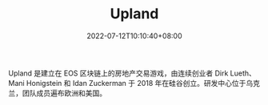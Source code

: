 ﻿---
weight: 
title: "Upland"
description: "Upland 是建立在 EOS 区块链上的房地产交易游戏，由连续创业者 Dirk Lueth、Mani Honigstein 和 Idan Zuckerman 于 2018 年在硅谷创立。研发中心位于乌克兰，团队成员遍布欧洲和美国"
date: 2022-07-12T10:10:40+08:00
lastmod: 2022-07-12T10:10:40+08:00
draft: false
authors: ["Cindy"]
featuredImage: "47.jpg"
link: "https://www.upland.me/"
tags: ["Upland","ΠιΔβΙη½»"]
categories: ["navigation"]
navigation: ["ΠιΔβΙη½»"]
lightgallery: true
toc: true
pinned: false
recommend: false
recommend1: false
---
Upland 是建立在 EOS 区块链上的房地产交易游戏，由连续创业者 Dirk Lueth、Mani Honigstein 和 Idan Zuckerman 于 2018 年在硅谷创立。研发中心位于乌克兰，团队成员遍布欧洲和美国。